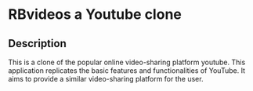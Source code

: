 # RBvideos a Youtube clone

## Description

This is a clone of the popular online video-sharing platform youtube. This application replicates the basic features and functionalities of YouTube. It aims to provide a similar video-sharing platform for the user. 
